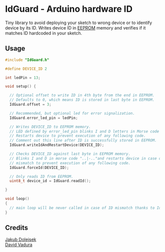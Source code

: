 # IdGuard - Arduino hardware ID

Tiny library to avoid deploying your sketch to wrong device or to identify
device by its ID. Writes device ID in [EEPROM](https://en.wikipedia.org/wiki/EEPROM)
memory and verifies if it matches ID hardcoded in your sketch.

## Usage

```cpp
#include "IdGuard.h"

#define DEVICE_ID 2

int ledPin = 13;

void setup() {

  // Optional offset to write ID in 4th byte from the end in EEPROM.
  // Defaults to 0, which means ID is stored in last byte in EEPROM.
  IdGuard.offset = 3;

  // Recommended, but optional led for error signalization.
  IdGuard.error_led_pin = ledPin;

  // Writes DEVICE_ID to EEPROM memory.
  // LED defined by error_led_pin blinks I and D letters in Morse code "..|-..".
  // Restarts device to prevent execution of any following code.
  // Comment out this line after ID is successfully stored in EEPROM.
  IdGuard.writeIdAndRestartDevice(DEVICE_ID);

  // Checks DEVICE_ID against last byte in EEPROM memory.
  // Blinks I and D in morse code "..|-.."and restarts device in case of
  // mismatch to prevent execution of any following code.
  IdGuard.forceId(DEVICE_ID);

  // Only reads ID from EEPROM.
  uint8_t device_id = IdGuard.readId();

}

void loop()
{
  // main loop will be never called in case of ID mismatch thanks to IdGuard
}
```

## Credits

[Jakub Dolejsek](https://github.com/x0nix)  
[David Vadura](https://www.linkedin.com/in/david-va%C4%8Fura-b1a8b3124/)
